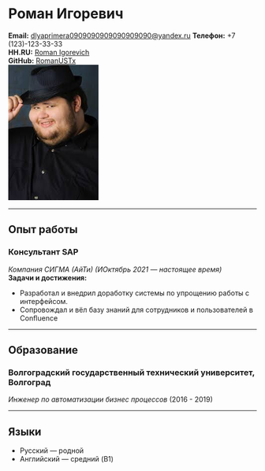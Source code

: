 # Роман Игоревич

**Email:** dlyaprimera0909090909090909090@yandex.ru
**Телефон:** +7 (123)-123-33-33  
**HH.RU:** [Roman Igorevich](https://volgograd.hh.ru/resume/170d07c5ff053d60a30039ed1f723458795153)  
**GitHub:** [RomanUSTx](https://github.com/RomanUSTx)  
![Текст с описанием картинки](/images/1.jpg)

---

## Опыт работы

### **Консультант SAP**  
*Компания СИГМА (АйТи) (ИОктябрь 2021 — настоящее время)*  
**Задачи и достижения:**
- Разработал и внедрил доработку системы по упрощению работы с интерфейсом.
- Сопровождал и вёл базу знаний для сотрудников и пользователей в Confluence

---

## Образование

### **Волгоградский государственный технический университет, Волгоград**  
*Инженер по автоматизации бизнес процессов* (2016 - 2019)

---

## Языки

- Русский — родной
- Английский — средний (B1)

